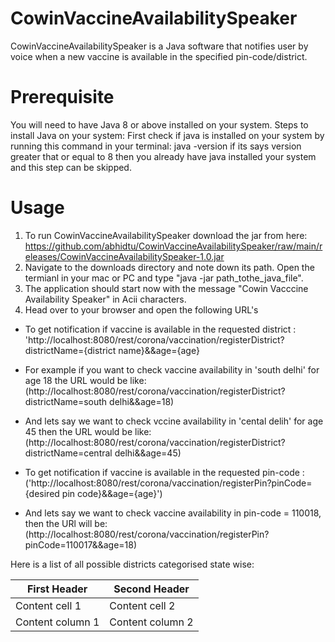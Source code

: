 # CowinVaccineAvailabilitySpeaker
CowinVaccineAvailabilitySpeaker is a Java software that notifies user by voice when a new vaccine is available in the specified pin-code/district.

# Prerequisite
You will need to have Java 8 or above installed on your system.
Steps to install Java on your system:
First check if java is installed on your system by running this command in your terminal: java -version if its says version greater that or equal to 8 then you already have java installed your system and this step can be skipped.

# Usage
1. To run CowinVaccineAvailabilitySpeaker download the jar from here:   https://github.com/abhidtu/CowinVaccineAvailabilitySpeaker/raw/main/releases/CowinVaccineAvailabilitySpeaker-1.0.jar
2. Navigate to the downloads directory and note down its path. Open the termianl in your mac or PC and type "java -jar path_tothe_java_file".
3. The application should start now with the message "Cowin Vacccine Availability Speaker" in Acii characters.
4. Head over to your browser and open the following URL's
 * To get notification if vaccine is available in the requested district : 'http://localhost:8080/rest/corona/vaccination/registerDistrict?districtName={district name}&&age={age}
 * For example if you want to check vaccine availability in 'south delhi' for age 18 the URL would be like: (http://localhost:8080/rest/corona/vaccination/registerDistrict?districtName=south delhi&&age=18)
 
* And lets say we want to check vccine availability in 'cental delih' for age 45 then the URL would be like: (http://localhost:8080/rest/corona/vaccination/registerDistrict?districtName=central delhi&&age=45)

* To get notification if vaccine is available in the requested pin-code : ('http://localhost:8080/rest/corona/vaccination/registerPin?pinCode={desired pin code}&&age={age}')

* And lets say we want to check vaccine availability in pin-code = 110018, then the URl will be: (http://localhost:8080/rest/corona/vaccination/registerPin?pinCode=110017&&age=18)

Here is a list of all possible districts categorised state wise:

First Header | Second Header
------------ | -------------
Content cell 1 | Content cell 2
Content column 1 | Content column 2
